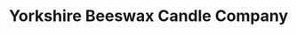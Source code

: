 ---
title: "Yorkshire Beeswax Candle Company"
url: /knaresborough/yorkshire-beeswax-candle-company/
shop: Kerzen
---